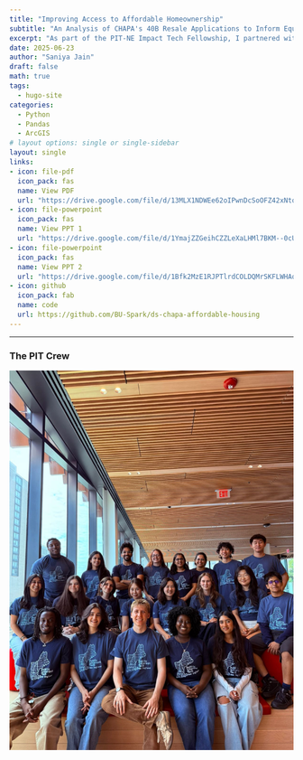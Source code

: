 ```yaml
---
title: "Improving Access to Affordable Homeownership"
subtitle: "An Analysis of CHAPA's 40B Resale Applications to Inform Equitable Outreach Strategies"
excerpt: "As part of the PIT-NE Impact Tech Fellowship, I partnered with CHAPA to analyze affordable housing applications in Massachusetts. Our report highlights racial and economic disparities in access to homeownership and offers data-driven recommendations to improve outreach and equity in the application process."
date: 2025-06-23
author: "Saniya Jain"
draft: false
math: true
tags:
  - hugo-site
categories:
  - Python
  - Pandas
  - ArcGIS
# layout options: single or single-sidebar
layout: single
links:
- icon: file-pdf
  icon_pack: fas
  name: View PDF
  url: "https://drive.google.com/file/d/13MLX1NDWEe62oIPwnDcSoOFZ42xNtqAS/view?usp=sharing"
- icon: file-powerpoint
  icon_pack: fas
  name: View PPT 1
  url: "https://drive.google.com/file/d/1YmajZZGeihCZZLeXaLHMl7BKM--0cU0q/view?usp=sharing"
- icon: file-powerpoint
  icon_pack: fas
  name: View PPT 2
  url: "https://drive.google.com/file/d/1Bfk2MzE1RJPTlrdCOLDQMrSKFLWHAqUi/view?usp=sharing"
- icon: github
  icon_pack: fab
  name: code
  url: https://github.com/BU-Spark/ds-chapa-affordable-housing
---
```


<!-- ## [Tachyons](http://tachyons.io) is a design system that allows you to design gorgeous interfaces in the browser with little effort. -->

---

### The PIT Crew
![PIT Team](Pit_team.jpeg)

